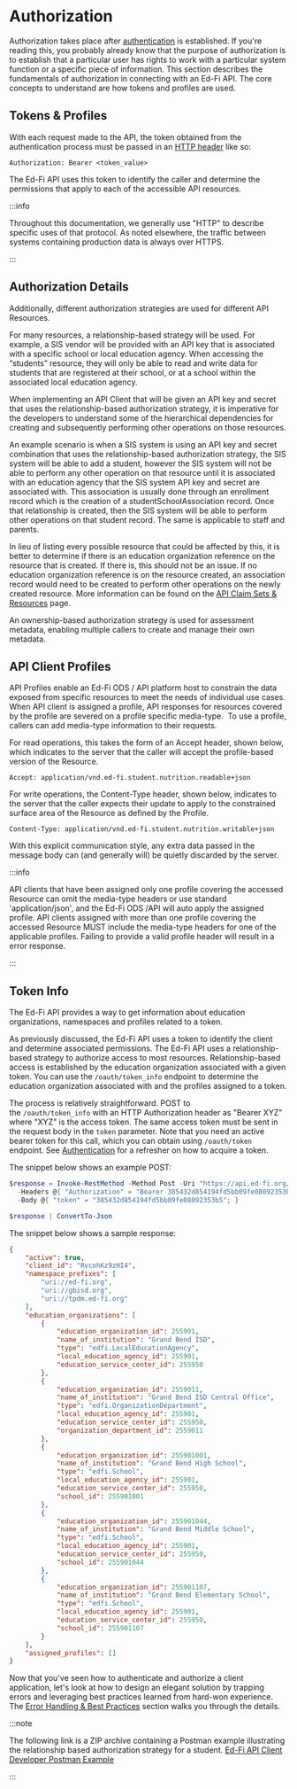 # Authorization

Authorization takes place after [authentication](./authentication.md) is
established. If you're reading this, you probably already know that the purpose
of authorization is to establish that a particular user has rights to work with
a particular system function or a specific piece of information. This section
describes the fundamentals of authorization in connecting with an Ed-Fi API. The
core concepts to understand are how tokens and profiles are used.

## Tokens & Profiles

With each request made to the API, the token obtained from the authentication
process must be passed in an [HTTP
header](https://edfi.atlassian.net/wiki/pages/resumedraft.action?draftId=23299377#Authorization-footnote-1)
like so:

```text
Authorization: Bearer <token_value>
```

The Ed-Fi API uses this token to identify the caller and determine the
permissions that apply to each of the accessible API resources.

:::info

Throughout this documentation, we generally use "HTTP" to describe specific uses of that
protocol. As noted elsewhere, the traffic between systems containing production
data is always over HTTPS.

:::

## Authorization Details

Additionally, different authorization strategies are used for different API
Resources.

For many resources, a relationship-based strategy will be used. For example, a
SIS vendor will be provided with an API key that is associated with a specific
school or local education agency. When accessing the “students” resource, they
will only be able to read and write data for students that are registered at
their school, or at a school within the associated local education agency.

When implementing an API Client that will be given an API key and secret that
uses the relationship-based authorization strategy, it is imperative for the
developers to understand some of the hierarchical dependencies for creating and
subsequently performing other operations on those resources.

An example scenario is when a SIS system is using an API key and secret
combination that uses the relationship-based authorization strategy, the SIS
system will be able to add a student, however the SIS system will not be able to
perform any other operation on that resource until it is associated with an
education agency that the SIS system API key and secret are associated with.
This association is usually done through an enrollment record which is the
creation of a studentSchoolAssociation record. Once that relationship is
created, then the SIS system will be able to perform other operations on that
student record. The same is applicable to staff and parents.

In lieu of listing every possible resource that could be affected by this, it is
better to determine if there is an education organization reference on the
resource that is created. If there is, this should not be an issue. If no
education organization reference is on the resource created, an association
record would need to be created to perform other operations on the newly created
resource. More information can be found on the [API Claim Sets &
Resources](../platform-dev-guide/security/api-claim-sets-resources.md)
page.

An ownership-based authorization strategy is used for assessment metadata,
enabling multiple callers to create and manage their own metadata.

## API Client Profiles

API Profiles enable an Ed-Fi ODS / API platform host to constrain the data
exposed from specific resources to meet the needs of individual use cases. When
API client is assigned a profile, API responses for resources covered by the
profile are severed on a profile specific media-type.  To use a profile, callers
can add media-type information to their requests.

For read operations, this takes the form of an Accept header, shown below, which
indicates to the server that the caller will accept the profile-based version of
the Resource.

```text
Accept: application/vnd.ed-fi.student.nutrition.readable+json
```

For write operations, the Content-Type header, shown below, indicates to the
server that the caller expects their update to apply to the constrained surface
area of the Resource as defined by the Profile.

```text
Content-Type: application/vnd.ed-fi.student.nutrition.writable+json
```

With this explicit communication style, any extra data passed in the message
body can (and generally will) be quietly discarded by the server.

:::info

API clients that have been assigned only one profile covering the
accessed Resource can omit the media-type headers or use standard
'application/json', and the Ed-Fi ODS /API will auto apply the assigned
profile. API clients assigned with more than one profile covering the accessed
Resource MUST include the media-type headers for one of the applicable
profiles. Failing to provide a valid profile header will result in a error
response.

:::

## Token Info

The Ed-Fi API provides a way to get information about education organizations,
namespaces and profiles related to a token.

As previously discussed, the Ed-Fi API uses a token to identify the client and
determine associated permissions. The Ed-Fi API uses a relationship-based
strategy to authorize access to most resources. Relationship-based access is
established by the education organization associated with a given token. You can
use the `/oauth/token_info` endpoint to determine the education organization
associated with and the profiles assigned to a token.

The process is relatively straightforward. POST to the `/oauth/token_info` with
an HTTP Authorization header as "Bearer XYZ" where "XYZ" is the access token.
The same access token must be sent in the request body in the `token` parameter.
Note that you need an active bearer token for this call, which you can obtain
using `/oauth/token` endpoint.
See [Authentication](../client-developers-guide/authentication.md) for a
refresher on how to acquire a token.

The snippet below shows an example POST:

```powershell
$response = Invoke-RestMethod -Method Post -Uri "https://api.ed-fi.org/v7.3/api/oauth/token_info" `
  -Headers @{ "Authorization" = "Bearer 385432d854194fd5bb09fe08092353b5"}
  -Body @{ "token" = "385432d854194fd5bb09fe08092353b5"; }

$response | ConvertTo-Json
```

The snippet below shows a sample response:

```json
{
    "active": true,
    "client_id": "RvcohKz9zHI4",
    "namespace_prefixes": [
        "uri://ed-fi.org",
        "uri://gbisd.org",
        "uri://tpdm.ed-fi.org"
    ],
    "education_organizations": [
        {
            "education_organization_id": 255901,
            "name_of_institution": "Grand Bend ISD",
            "type": "edfi.LocalEducationAgency",
            "local_education_agency_id": 255901,
            "education_service_center_id": 255950
        },
        {
            "education_organization_id": 2559011,
            "name_of_institution": "Grand Bend ISD Central Office",
            "type": "edfi.OrganizationDepartment",
            "local_education_agency_id": 255901,
            "education_service_center_id": 255950,
            "organization_department_id": 2559011
        },
        {
            "education_organization_id": 255901001,
            "name_of_institution": "Grand Bend High School",
            "type": "edfi.School",
            "local_education_agency_id": 255901,
            "education_service_center_id": 255950,
            "school_id": 255901001
        },
        {
            "education_organization_id": 255901044,
            "name_of_institution": "Grand Bend Middle School",
            "type": "edfi.School",
            "local_education_agency_id": 255901,
            "education_service_center_id": 255950,
            "school_id": 255901044
        },
        {
            "education_organization_id": 255901107,
            "name_of_institution": "Grand Bend Elementary School",
            "type": "edfi.School",
            "local_education_agency_id": 255901,
            "education_service_center_id": 255950,
            "school_id": 255901107
        }
    ],
    "assigned_profiles": []
}
```

Now that you've seen how to authenticate and authorize a client application,
let's look at how to design an elegant solution by trapping errors and
leveraging best practices learned from hard-won experience. The [Error Handling
&amp; Best Practices](./error-handling-best-practices.md) section walks you through
the details.

:::note

The following link is a ZIP archive containing a Postman example
illustrating the relationship based authorization strategy for a student.
[Ed-Fi API Client Developer Postman
Example](https://edfi.atlassian.net/wiki/download/attachments/20480666/Ed-Fi%20API%20Client%20Developer%20Postman%20Example.zip?version=3&modificationDate=1527887971107&api=v2&download=true)

:::
